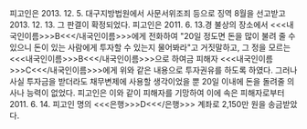 피고인은 2013. 12. 5. 대구지방법원에서 사문서위조죄 등으로 징역 8월을 선고받고 2013. 12. 13. 그 판결이 확정되었다.
피고인은 2011. 6. 13.경 불상의 장소에서 <<<내국인이름>>>B<<</내국인이름>>>에게 전화하여 "20일 정도면 돈을 많이 불려 줄 수 있으니 돈이 있는 사람에게 투자할 수 있는지 물어봐라"고 거짓말하고, 그 정을 모르는 <<<내국인이름>>>B<<</내국인이름>>>으로 하여금 피해자 <<<내국인이름>>>C<<</내국인이름>>>에게 위와 같은 내용으로 투자권유를 하도록 하였다. 그러나 사실 투자금을 받더라도 채무변제에 사용할 생각이었을 뿐 20일 이내에 돈을 돌려줄 의사나 능력이 없었다.
피고인은 이와 같이 피해자를 기망하여 이에 속은 피해자로부터 2011. 6. 14. 피고인 명의 <<<은행>>>D<<</은행>>> 계좌로 2,150만 원을 송금받았다.